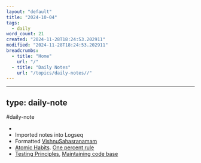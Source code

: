 ```yaml
---
layout: "default"
title: "2024-10-04"
tags:
  - daily
word_count: 21
created: "2024-11-28T18:24:53.202911"
modified: "2024-11-28T18:24:53.202911"
breadcrumbs:
  - title: "Home"
    url: "/"
  - title: "Daily Notes"
    url: "/topics/daily-notes//"
---
```

---
type: daily-note
---

#daily-note

-
- Imported notes into Logseq
- Formatted [VishnuSahasranamam](logseq/bak/sanskrit-lit/vishnusahasranamam/2024-10-05t06_44_11150zdesktop/)
- [Atomic Habits](logseq/bak/highlights/books/atomic-habits/2025-06-25t18_36_37332zdesktop/). [One percent rule](logseq/bak/one-percent-rule/2025-06-25t18_36_37315zdesktop/)
- [Testing Principles](logseq/bak/cse/coding/testing-principles/2024-10-05t08_51_53400zdesktop/), [Maintaining code base](docs/cse/coding/maintaining-code-base/index/)